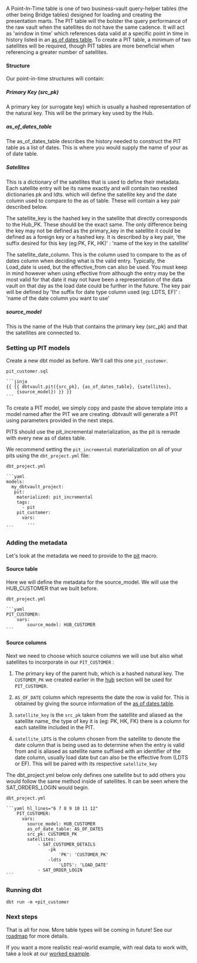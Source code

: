 A Point-In-Time table is one of two business-vault query-helper tables (the other being Bridge tables) designed for loading and creating the presentation marts.
The PIT table will the bolster the query performance of the raw vault when the satellites do not have the same cadence.
It will act as 'window in time' which references data valid at a specific point in time in history listed in an 
[as of dates table](../macros.md#as-of-date-table-structures). To create a PIT table, a minimum of two satellites will be required, though PIT tables are more 
beneficial when referencing a greater number of satellites. 

#### Structure

Our point-in-time structures will contain:

##### Primary Key (src_pk)
A primary key (or surrogate key) which is usually a hashed representation of the natural key. This will be the primary key used
by the Hub.

##### as_of_dates_table 
The as_of_dates_table describes the history needed to construct the PIT table as a list of dates. This is where you would 
supply the name of your as of date table.

##### Satellites
This is a dictionary of the satellites that is used to define their metadata. Each satellite entry will be its name exactly and will contain
two nested dictionaries pk and ldts. which will define the satellite key and the date column used to compare to the as of table. 
These will contain a key pair described below.

The satellite_key is the hashed key in the satellite that directly corresponds to the Hub_PK. These should be the exact same.
The only difference being the key may not be defined as the primary_key in the satellite it could be defined as a foreign key
or a hashed key. It is described by a key pair, 'the suffix desired for this key (eg:PK, FK, HK)' : 'name of the key in the satellite'

The satellite_date_column. This is the column used to compare to the as of dates column when deciding what is the valid entry.
Typically, the Load_date is used, but the effective_from can also be used. You must keep in mind however when using effective from
although the entry may be the most valid for that date it may not have been a representation of the data vault on that day as the load date could be
further in the future. The key pair will be defined by 'the suffix for date type column used (eg: LDTS, EF)' : 'name of the date column you want to use'

##### source_model
This is the name of the Hub that contains the primary key (src_pk) and that the satellites are connected to. 


### Setting up PIT models

Create a new dbt model as before. We'll call this one `pit_customer`. 

`pit_customer.sql`

    ```jinja
    {{ {{ dbtvault.pit({src_pk}, {as_of_dates_table}, {satellites}, 
        {source_model}) }} }}
    ```

To create a PIT model, we simply copy and paste the above template into a model named after the PIT we
are creating. dbtvault will generate a PIT using parameters provided in the next steps.

PITS should use the pit_incremental materialization, as the pit is remade with every new as of dates table. 

We recommend setting the `pit_incremental` materialization on all of your pits using the `dbt_project.yml` file:

`dbt_project.yml`

    ```yaml
    models:
      my_dbtvault_project:
       pit:
        materialized: pit_incremental
        tags:
          - pit
        pit_customer:
          vars:
            ...
    ```

### Adding the metadata

Let's look at the metadata we need to provide to the [pit](../macros.md#pit) macro.

#### Source table
Here we will define the metadata for the source_model. We will use the HUB_CUSTOMER that we built before.

`dbt_project.yml`

    ```yaml
    PIT_CUSTOMER:
        vars:
            source_model: HUB_CUSTOMER
    ```

#### Source columns

Next we need to choose which source columns we will use but also what satellites to incorporate in our `PIT_CUSTOMER` :

1. The primary key of the parent hub, which is a hashed natural key. 
The `CUSTOMER_PK` we created earlier in the [hub](tut_hubs.md) section will be used for `PIT_CUSTOMER`.

2. `AS_OF_DATE` column which represents the date the row is valid for. This is obtained by giving the source information of the [as of dates table](../macros.md#As-Of-Date-Table-Structures).

3. `satellite_key` is the `src_pk` taken from the satellite and aliased as the satellite name_ the type of key it is (eg: PK, HK, FK)
there is a column for each satellite included in the PIT.

4. `satellite_LDTS` is the column chosen from the satellite to denote the date column that is being used as to determine when the entry is
valid from and is aliased as satellite name suffixed with an identifier of the date column, usually load date but can also be the effective from (LDTS or EF). This will be paired 
with its respective `satellite_key` 
   
The dbt_project.yml below only defines one satellite but to add others you would follow the same method inside of satellites.
It can be seen where the SAT_ORDERS_LOGIN would begin.

`dbt_project.yml`

    ```yaml hl_lines="6 7 8 9 10 11 12"
        PIT_CUSTOMER:
          vars:
            source_model: HUB_CUSTOMER
            as_of_date_table: AS_OF_DATES
            src_pk: CUSTOMER_PK
            satellites: 
                - SAT_CUSTOMER_DETAILS
                    -pk
                        'PK': 'CUSTOMER_PK'
                    -ldts
                        'LDTS': 'LOAD_DATE'
                - SAT_ORDER_LOGIN
    ```

### Running dbt

`dbt run -m +pit_customer`

### Next steps

That is all for now. More table types will be coming in future! See our [roadmap](../roadmap.md) for more details.

If you want a more realistic real-world example, with real data to work with, take a look at our [worked example](../worked_example/we_worked_example.md).